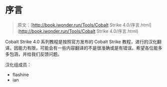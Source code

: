 # 序言

> 原文：[http://book.iwonder.run/Tools/Cobalt Strike 4.0/序言.html](http://book.iwonder.run/Tools/Cobalt Strike 4.0/序言.html)

Cobalt Strike 4.0 系列教程是按照官方发布的 Cobalt Strike 教程，进行的汉化翻译。因能力有限，可能会有一些内容翻译的不是很准确或是有错误。希望各位能多多包涵，并给我们反馈问题。

汉化组成员：

*   flashine
*   ian

